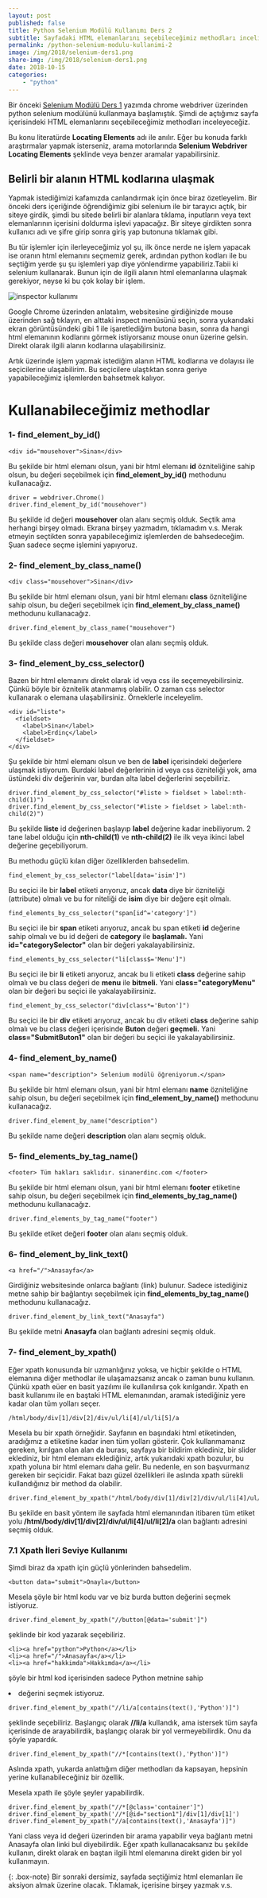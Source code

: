 ```yaml
---
layout: post
published: false
title: Python Selenium Modülü Kullanımı Ders 2
subtitle: Sayfadaki HTML elemanlarını seçebileceğimiz methodları inceliyoruz. (Find Element)
permalink: /python-selenium-modulu-kullanimi-2
image: /img/2018/selenium-ders1.png
share-img: /img/2018/selenium-ders1.png
date: 2018-10-15
categories:
    - "python"
---
```

Bir önceki [Selenium Modülü Ders 1](https://www.sinanerdinc.com/python-selenium-modulu-kullanimi-1) yazımda chrome webdriver üzerinden python selenium modülünü kullanmaya başlamıştık. Şimdi de açtığımız sayfa içerisindeki HTML elemanlarını seçebileceğimiz methodları inceleyeceğiz.

Bu konu literatürde **Locating Elements** adı ile anılır. Eğer bu konuda farklı araştırmalar yapmak isterseniz, arama motorlarında **Selenium Webdriver Locating Elements** şeklinde veya benzer aramalar yapabilirsiniz.

## Belirli bir alanın HTML kodlarına ulaşmak

Yapmak istediğimizi kafamızda canlandırmak için önce biraz özetleyelim. Bir önceki ders içeriğinde öğrendiğimiz gibi selenium ile bir tarayıcı açtık, bir siteye girdik, şimdi bu sitede belirli bir alanlara tıklama, inputların veya text elemanlarının içerisini doldurma işlevi yapacağız. Bir siteye girdikten sonra kullanıcı adı ve şifre girip sonra giriş yap butonuna tıklamak gibi.

Bu tür işlemler için ilerleyeceğimiz yol şu, ilk önce nerde ne işlem yapacak ise oranın html elemanını seçmemiz gerek, ardından python kodları ile bu seçtiğim yerde şu şu işlemleri yap diye yönlendirme yapabiliriz.Tabii ki selenium kullanarak. Bunun için de ilgili alanın html elemanlarına ulaşmak gerekiyor, neyse ki bu çok kolay bir işlem.

![inspector kullanımı](https://www.sinanerdinc.com/img/2018/inspector.png)

Google Chrome üzerinden anlatalım, websitesine girdiğinizde mouse üzerinden sağ tıklayın, en alttaki inspect menüsünü seçin, sonra yukarıdaki ekran görüntüsündeki gibi 1 ile işaretlediğim butona basın, sonra da hangi html elemanının kodlarını görmek istiyorsanız mouse onun üzerine gelsin. Direkt olarak ilgili alanın kodlarına ulaşabilirsiniz.

Artık üzerinde işlem yapmak istediğim alanın HTML kodlarına ve dolayısı ile seçicilerine ulaşabilirim. Bu seçicilere ulaştıktan sonra geriye yapabileceğimiz işlemlerden bahsetmek kalıyor.

# Kullanabileceğimiz methodlar

### 1- find_element_by_id()

```
<div id="mousehover">Sinan</div>
```

Bu şekilde bir html elemanı olsun, yani bir html elemanı **id** özniteliğine sahip olsun, bu değeri seçebilmek için **find_element_by_id()** methodunu kullanacağız.

```
driver = webdriver.Chrome()
driver.find_element_by_id("mousehover")
```

Bu şekilde id değeri **mousehover** olan alanı seçmiş olduk. Seçtik ama herhangi birşey olmadı. Ekrana birşey yazmadım, tıklamadım v.s. Merak etmeyin seçtikten sonra yapabileceğimiz işlemlerden de bahsedeceğim. Şuan sadece seçme işlemini yapıyoruz.


### 2- find_element_by_class_name()

```
<div class="mousehover">Sinan</div>
```

Bu şekilde bir html elemanı olsun, yani bir html elemanı **class** özniteliğine sahip olsun, bu değeri seçebilmek için **find_element_by_class_name()** methodunu kullanacağız.

```
driver.find_element_by_class_name("mousehover")
```
Bu şekilde class değeri **mousehover** olan alanı seçmiş olduk.

### 3- find_element_by_css_selector()

Bazen bir html elemanını direkt olarak id veya css ile seçemeyebilirsiniz. Çünkü böyle bir öznitelik atanmamış olabilir. O zaman css selector kullanarak o elemana ulaşabilirsiniz. Örneklerle inceleyelim.

```
<div id="liste">
  <fieldset>
    <label>Sinan</label>
    <label>Erdinç</label>
  </fieldset>
</div>
```
Şu şekilde bir html elemanı olsun ve ben de **label** içerisindeki değerlere ulaşmak istiyorum. Burdaki label değerlerinin id veya css özniteliği yok, ama üstündeki div değerinin var, burdan alta label değerlerini seçebiliriz.

```
driver.find_element_by_css_selector("#liste > fieldset > label:nth-child(1)")
driver.find_element_by_css_selector("#liste > fieldset > label:nth-child(2)")
```
Bu şekilde **liste** id değerinen başlayıp **label** değerine kadar inebiliyorum. 2 tane label olduğu için **nth-child(1)** ve **nth-child(2)** ile ilk veya ikinci label değerine geçebiliyorum.

Bu methodu güçlü kılan diğer özelliklerden bahsedelim.

```
find_element_by_css_selector("label[data='isim']")
```

Bu seçici ile bir **label** etiketi arıyoruz, ancak **data** diye bir özniteliği (attribute) olmalı ve bu for niteliği de **isim** diye bir değere eşit olmalı.

```
find_elements_by_css_selector("span[id^='category']")
```
Bu seçici ile bir **span** etiketi arıyoruz, ancak bu span etiketi **id** değerine sahip olmalı ve bu id değeri de **category** ile **başlamalı.** Yani **id="categorySelector"** olan bir değeri yakalayabilirsiniz.

```
find_elements_by_css_selector("li[class$='Menu']")
```
Bu seçici ile bir **li** etiketi arıyoruz, ancak bu li etiketi **class** değerine sahip olmalı ve bu class değeri de **menu** ile **bitmeli.** Yani **class="categoryMenu"** olan bir değeri bu seçici ile yakalayabilirsiniz.


```
find_element_by_css_selector("div[class*='Buton']")
```
Bu seçici ile bir **div** etiketi arıyoruz, ancak bu div etiketi **class** değerine sahip olmalı ve bu class değeri içerisinde **Buton** değeri **geçmeli.** Yani **class="SubmitButon1"** olan bir değeri bu seçici ile yakalayabilirsiniz.

### 4- find_element_by_name()

```
<span name="description"> Selenium modülü öğreniyorum.</span>
```
Bu şekilde bir html elemanı olsun, yani bir html elemanı **name** özniteliğine sahip olsun, bu değeri seçebilmek için **find_element_by_name()** methodunu kullanacağız.

```
driver.find_element_by_name("description")
```
Bu şekilde name değeri **description** olan alanı seçmiş olduk.

### 5- find_elements_by_tag_name()

```
<footer> Tüm hakları saklıdır. sinanerdinc.com </footer>
```
Bu şekilde bir html elemanı olsun, yani bir html elemanı **footer** etiketine sahip olsun, bu değeri seçebilmek için **find_elements_by_tag_name()** methodunu kullanacağız.

```
driver.find_elements_by_tag_name("footer")
```
Bu şekilde etiket değeri **footer** olan alanı seçmiş olduk.

### 6- find_element_by_link_text()

```
<a href="/">Anasayfa</a>
```
Girdiğiniz websitesinde onlarca bağlantı (link) bulunur. Sadece istediğiniz metne sahip bir bağlantıyı seçebilmek için **find_elements_by_tag_name()** methodunu kullanacağız.

```
driver.find_element_by_link_text("Anasayfa")
```
Bu şekilde metni **Anasayfa** olan bağlantı adresini seçmiş olduk.


### 7- find_element_by_xpath()

Eğer xpath konusunda bir uzmanlığınız yoksa, ve hiçbir şekilde o HTML elemanına diğer methodlar ile ulaşamazsanız ancak o zaman bunu kullanın. Çünkü xpath eüer en basit yazılımı ile kullanılırsa çok kırılgandır. Xpath en basit kullanımı ile en baştaki HTML elemanından, aramak istediğiniz yere kadar olan tüm yolları seçer.

```
/html/body/div[1]/div[2]/div/ul/li[4]/ul/li[5]/a
```

Mesela bu bir xpath örneğidir. Sayfanın en başındaki html etiketinden, aradığımız a etiketine kadar inen tüm yolları gösterir. Çok kullanmamanız gereken, kırılgan olan alan da burası, sayfaya bir bildirim eklediniz, bir slider eklediniz, bir html elemanı eklediğiniz, artık yukarıdaki xpath bozulur, bu xpath yoluna bir html elemanı daha gelir. Bu nedenle, en son başvurmanız gereken bir seçicidir. Fakat bazı güzel özellikleri ile aslında xpath sürekli kullandığınız bir method da olabilir.

```
driver.find_element_by_xpath("/html/body/div[1]/div[2]/div/ul/li[4]/ul/li[2]/a")
```
Bu şekilde en basit yöntem ile sayfada html elemanından itibaren tüm etiket yolu **/html/body/div[1]/div[2]/div/ul/li[4]/ul/li[2]/a** olan bağlantı adresini seçmiş olduk.

### 7.1 Xpath İleri Seviye Kullanımı

Şimdi biraz da xpath için güçlü yönlerinden bahsedelim.

```
<button data="submit">Onayla</button>
```

Mesela şöyle bir html kodu var ve biz burda button değerini seçmek istiyoruz.

```
driver.find_element_by_xpath("//button[@data='submit']")
```

şeklinde bir kod yazarak seçebiliriz.

```
<li><a href="python">Python</a></li>
<li><a href="/">Anasayfa</a></li>
<li><a href="hakkimda">Hakkımda</a></li>
```
şöyle bir html kod içerisinden sadece Python metnine sahip **<li>** değerini seçmek istiyoruz.

```
driver.find_element_by_xpath("//li/a[contains(text(),'Python')]")
```

şeklinde seçebiliriz. Başlangıç olarak **//li/a** kullandık, ama istersek tüm sayfa içerisinde de arayabilirdik, başlangıç olarak bir yol vermeyebilirdik. Onu da şöyle yapardık.

```
driver.find_element_by_xpath("//*[contains(text(),'Python')]")
```

Aslında xpath, yukarda anlattığım diğer methodları da kapsayan, hepsinin yerine kullanabileceğiniz bir özellik.

Mesela xpath ile şöyle şeyler yapabilirdik.

```
driver.find_element_by_xpath("//*[@class='container']")
driver.find_element_by_xpath('//*[@id="section1"]/div[1]/div[1]')
driver.find_element_by_xpath("//a[contains(text(),'Anasayfa')]")
```
Yani class veya id değeri üzerinden bir arama yapabilir veya bağlantı metni Anasayfa olan linki bul diyebilirdik. Eğer xpath kullanacaksanız bu şekilde kullanın, direkt olarak en baştan ilgili html elemanına direkt giden bir yol kullanmayın.


{: .box-note}
Bir sonraki dersimiz, sayfada seçtiğimiz html elemanları ile aksiyon almak üzerine olacak. Tıklamak, içerisine birşey yazmak v.s.
